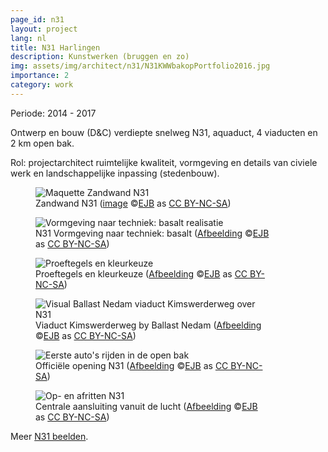 ```yaml
---
page_id: n31
layout: project
lang: nl
title: N31 Harlingen
description: Kunstwerken (bruggen en zo)
img: assets/img/architect/n31/N31KWWbakopPortfolio2016.jpg
importance: 2
category: work
---
```


Periode: 2014 - 2017

Ontwerp en bouw (D&C) verdiepte snelweg N31, aquaduct, 4 viaducten en 2 km open bak.

Rol: projectarchitect ruimtelijke kwaliteit, vormgeving en details van civiele werk en landschappelijke inpassing (stedenbouw).

<div class="card mx-auto mb-3 p-3" style="max-width: 90%;">

<div class="row">
  <div class="col-sm">
  <figure><img src='{{ "/assets/img/architect/n31/N31_IMG_0180_kl.jpg" | relative_url }}' alt='Maquette Zandwand N31' class='img-fluid'>
  <figcaption class="kleiner">Zandwand N31 (<a prefix="dct: https://purl.org/dc/terms/" href="https://purl.org/dc/dcmitype/Image" property="dct:title" rel="dct:type">image</a> &copy;<a prefix="cc: https://creativecommons.org/ns#" href="https://www.ebroerse.nl" property="cc:attributionName" rel="cc:attributionURL">EJB</a> as <a rel="license" href="https://creativecommons.org/licenses/by-nc-sa/4.0/">CC BY-NC-SA</a>)</figcaption></figure>
  </div>
  <div class="col-sm">
  <figure><img src='{{ "/assets/img/architect/n31/EBR_N31TechniekBasalt.png" | relative_url }}' alt='Vormgeving naar techniek: basalt realisatie' class='img-fluid'>
  <figcaption class="kleiner">N31 Vormgeving naar techniek: basalt (<a prefix="dct: https://purl.org/dc/terms/" href="https://purl.org/dc/dcmitype/Image" property="dct:title" rel="dct:type">Afbeelding</a> &copy;<a prefix="cc: https://creativecommons.org/ns#" href="https://www.ebroerse.nl" property="cc:attributionName" rel="cc:attributionURL">EJB</a> as <a rel="license" href="https://creativecommons.org/licenses/by-nc-sa/4.0/">CC BY-NC-SA</a>)</figcaption></figure>
  </div>
</div>

<div class="row">
  <div class="col-sm">
  <figure><img src='{{ "/assets/img/architect/n31/N31_basaltkleuren.jpg" | relative_url }}' alt='Proeftegels en kleurkeuze' class='img-fluid'>
  <figcaption class="kleiner">Proeftegels en kleurkeuze (<a prefix="dct: https://purl.org/dc/terms/" href="https://purl.org/dc/dcmitype/Image" property="dct:title" rel="dct:type">Afbeelding</a> &copy;<a prefix="cc: https://creativecommons.org/ns#" href="https://www.ebroerse.nl" property="cc:attributionName" rel="cc:attributionURL">EJB</a> as <a rel="license" href="https://creativecommons.org/licenses/by-nc-sa/4.0/">CC BY-NC-SA</a>)</figcaption></figure>
  </div>
  <div class="col-sm">
  <figure><img src='{{ "/assets/img/architect/n31/N31KWWbakopPortfolio2016.jpg" | relative_url }}' alt='Visual Ballast Nedam viaduct Kimswerderweg over N31' class='img-fluid'>
  <figcaption class="kleiner">Viaduct Kimswerderweg by Ballast Nedam (<a prefix="dct: https://purl.org/dc/terms/" href="https://purl.org/dc/dcmitype/Image" property="dct:title" rel="dct:type">Afbeelding</a> &copy;<a prefix="cc: https://creativecommons.org/ns#" href="https://www.ebroerse.nl" property="cc:attributionName" rel="cc:attributionURL">EJB</a> as <a rel="license" href="https://creativecommons.org/licenses/by-nc-sa/4.0/">CC BY-NC-SA</a>)</figcaption></figure>
  </div>
</div>

<div class="row">
  <div class="col-sm">
  <figure><img src='{{ "/assets/img/architect/n31/n31opening_foto_4.jpg" | relative_url }}' alt="Eerste auto's rijden in de open bak" class='img-fluid'>
  <figcaption class="kleiner">Officiële opening N31 (<a prefix="dct: https://purl.org/dc/terms/" href="https://purl.org/dc/dcmitype/Image" property="dct:title" rel="dct:type">Afbeelding</a> &copy;<a prefix="cc: https://creativecommons.org/ns#" href="https://www.ebroerse.nl" property="cc:attributionName" rel="cc:attributionURL">EJB</a> as <a rel="license" href="https://creativecommons.org/licenses/by-nc-sa/4.0/">CC BY-NC-SA</a>)</figcaption></figure>
  </div>
  <div class="col-sm">
  <figure><img src='{{ "/assets/img/architect/n31/N31_CentraleAansluiting_lufo.jpg" | relative_url }}' alt='Op- en afritten N31' class='img-fluid'>
  <figcaption class="kleiner">Centrale aansluiting vanuit de lucht (<a prefix="dct: https://purl.org/dc/terms/" href="https://purl.org/dc/dcmitype/Image" property="dct:title" rel="dct:type">Afbeelding</a> &copy;<a prefix="cc: https://creativecommons.org/ns#" href="https://www.ebroerse.nl" property="cc:attributionName" rel="cc:attributionURL">EJB</a> as <a rel="license" href="https://creativecommons.org/licenses/by-nc-sa/4.0/">CC BY-NC-SA</a>)</figcaption></figure>
  </div>
</div>

</div><!-- einde N31 schetsboek -->

<div class="card mx-auto mb-3 p-3" style="max-width: 90%;">Meer <a href="../../gallery/n31.html">N31 beelden</a>.</div>
